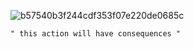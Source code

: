 
![b57540b3f244cdf353f07e220de0685c](https://github.com/user-attachments/assets/f6d6c22a-424b-4bc5-8277-3ef0e051cb50)


   
    " this action will have consequences "




<!--
**deeperdream0/deeperdream0** is a ✨ _special_ ✨ repository because its `README.md` (this file) appears on your GitHub profile.

Here are some ideas to get you started:

- 🔭 I’m currently working on ...
- 🌱 I’m currently learning ...
- 👯 I’m looking to collaborate on ...
- 🤔 I’m looking for help with ...
- 💬 Ask me about ...
- 📫 How to reach me: ...
- 😄 Pronouns: ...
- ⚡ Fun fact: ...
-->
